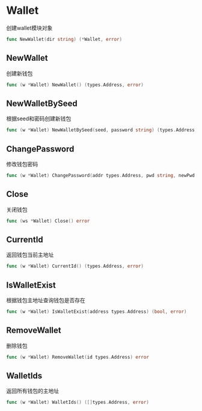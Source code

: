 # Wallet
创建wallet模块对象
```go
func NewWallet(dir string) (*Wallet, error)
```

## NewWallet
创建新钱包 
```go
func (w *Wallet) NewWallet() (types.Address, error)
```


## NewWalletBySeed
根据seed和密码创建新钱包
```go
func (w *Wallet) NewWalletBySeed(seed, password string) (types.Address, error)
```


## ChangePassword
修改钱包密码
```go
func (w *Wallet) ChangePassword(addr types.Address, pwd string, newPwd string) error
```


## Close
关闭钱包
```go
func (ws *Wallet) Close() error
```


## CurrentId
返回钱包当前主地址
```go
func (w *Wallet) CurrentId() (types.Address, error)
```


## IsWalletExist
根据钱包主地址查询钱包是否存在
```go
func (w *Wallet) IsWalletExist(address types.Address) (bool, error)
```


## RemoveWallet
删除钱包
```go
func (w *Wallet) RemoveWallet(id types.Address) error
```


## WalletIds
返回所有钱包的主地址
```go
func (w *Wallet) WalletIds() ([]types.Address, error)
```


